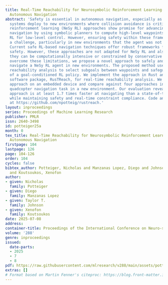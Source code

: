 ```yaml
---
title: Real-Time Reachability for Neurosymbolic Reinforcement Learning-based Safe
  Autonomous Navigation
abstract: 'Safety is essential in autonomous navigation, especially as autonomous
  systems deploy to new environments where collision avoidance is critical. Neurosymbolic
  reinforcement learning (NeSy RL) approaches show promise for advancing long-term
  navigation by using symbolic planners to compute high-level waypoints and goal-conditioned
  RL for low-level control. However, ensuring safety within these frameworks remains
  a challenge, particularly in new environments that the agent was not optimized for.
  Current safe RL-based navigation techniques offer robust frameworks for ensuring
  safety. However, these approaches are not adapted for NeSy RL and also present challenges:
  they can be computationally intensive or constrained by conservative control. To
  overcome these limitations, we propose a novel approach to safely and efficiently
  navigate a NeSy RL agent in new environments. The proposed method uses real-time
  reachability analysis to select subgoals between waypoints and safeguard the actions
  of a goal-conditioned RL policy. We implement the approach in Rust and develop a
  software package, RusTReach, for real-time reachability analysis. We deploy our
  approach on an embedded device and compare against four approaches in a long-term
  quadcopter navigation task in a new environment. Our evaluation reveals that our
  approach is at least 1.7 times faster at navigating than a state-of-the-art alternative
  while maintaining safety and real-time constraint compliance. Code and videos available
  at https://github.com/npotteig/rustreach.'
layout: inproceedings
series: Proceedings of Machine Learning Research
publisher: PMLR
issn: 2640-3498
id: potteiger25a
month: 0
tex_title: Real-Time Reachability for Neurosymbolic Reinforcement Learning-based Safe
  Autonomous Navigation
firstpage: 104
lastpage: 126
page: 104-126
order: 104
cycles: false
bibtex_author: Potteiger, Nicholas and Manzanas Lopez, Diego and Johnson, Taylor T.
  and Koutsoukos, Xenofon
author:
- given: Nicholas
  family: Potteiger
- given: Diego
  family: Manzanas Lopez
- given: Taylor T.
  family: Johnson
- given: Xenofon
  family: Koutsoukos
date: 2025-07-08
address:
container-title: Proceedings of the International Conference on Neuro-symbolic Systems
volume: '288'
genre: inproceedings
issued:
  date-parts:
  - 2025
  - 7
  - 8
pdf: https://raw.githubusercontent.com/mlresearch/v288/main/assets/potteiger25a/potteiger25a.pdf
extras: []
# Format based on Martin Fenner's citeproc: https://blog.front-matter.io/posts/citeproc-yaml-for-bibliographies/
---
```

